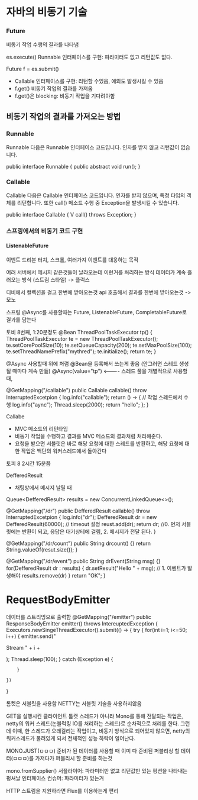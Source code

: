 # 자바의 비동기 기술

### Future
비동기 작업 수행의 결과를 나타냄

es.execute()
Runnable 인터페이스를 구현: 파라미터도 없고 리턴값도 없다.

Future<T> f = es.submit()
- Callable 인터페이스를 구현: 리턴할 수있음, 예외도 발생시킬 수 있음
- f.get() 비동기 작업의 결과를 가져옴
- f.get()은 blocking: 비동기 작업을 기다려야함




## 비동기 작업의 결과를 가져오는 방법

### Runnable
Runnable
다음은 Runnable 인터페이스 코드입니다. 인자를 받지 않고 리턴값이 없습니다.

public interface Runnable {
    public abstract void run();
}


### Callable
Callable
다음은 Callable 인터페이스 코드입니다. 인자를 받지 않으며, 특정 타입의 객체를 리턴합니다. 또한 call() 메소드 수행 중 Exception을 발생시킬 수 있습니다.

public interface Callable<V> {
    V call() throws Exception;
}



### 스프링에서의 비동기 코드 구현


#### ListenableFuture


이벤트 드리븐
터치, 스크롤, 여러가지 이벤트를 대응하는 목적

여러 서버에서 메시지 같은것들이 날라오는데 이런거를 처리하는 방식
데이터가 계속 흘러오는 방식 (스트림 스타일) -> 플럭스

디비에서 컬렉션을 걸고 한번에 받아오는것
api 호출해서 결과를 한번에 받아오는것 -> 모노





스프링 @Async를 사용할때는 Future, ListenableFuture, CompletableFuture로 결과를 담는다




토비 8번째, 1:20분정도
@Bean
ThreadPoolTaskExecutor tp() {
    ThreadPoolTaskExecutor te = new ThreadPoolTaskExecutor();
    te.setCorePoolSize(10);
    te.setQueueCapacity(200);
    te.setMaxPoolSize(100);
    te.setThreadNamePrefix("mythred");
    te.initialize();
    return te;
}

@Async 사용할때 위에 처럼 @Bean을 등록해서 쓰는게 좋음 (안그러면 스레드 생성될 때마다 계속 만듦)
@Async(value="tp") <---- 스레드 풀을 개별적으로 사용할 때,



@GetMapping("/callable")
public Callable<String> callable() throw InterruptedExcetpion {
    log.info("callable");
    return () -> { // 작업 스레드에서 수행
        log.info("aync");
        Thread.sleep(2000);
        return "hello";
    };
}

Callabe
- MVC 메소드의 리턴타입
- 비동기 작업을 수행하고 결과를 MVC 메소드의 결과처럼 처리해준다. 
- 요청을 받으면 서블릿은 바로 해당 요청에 대한 스레드를 반환하고, 해당 요청에 대한 작업은 백단의 워커스레드에서 돌아간다




토피 8 2시간 15분쯤


DefferedResult
- 채팅방에서 메시지 날릴 때

Queue<DefferedResult<String>> results = new ConcurrentLinkedQueue<>();

@GetMapping("/dr")
public DefferedResult<String> callable() throw InterruptedExcetpion {
    log.info("dr");
    DefferedResult<String> dr = new DefferedResult(60000); // timeout 설정
    reust.add(dr);
    return dr; //0. 먼저 서블릿에는 반환이 되고, 응답은 대기상테에 걸림, 2. 메시지가 전달 된다.
}

@GetMapping("/dr/count")
public String drcount() {}
    return String.valueOf(resut.size());
}

@GetMapping("/dr/event")
public String drEvent(String msg) {}
    for(DefferedResult<String> dr : results) {
        dr.setResult("Hello " + msg); // 1. 이벤트가 발생해야
        results.remove(dr)
    }
    return "OK";
}



# RequestBodyEmitter
데이터를 스트리밍으로 출력함
@GetMapping("/emitter")
public ResponseBodyEmitter emitter() throws IntereuptedException {
    Executors.newSingeThreadExecutor().submit(() -> {
        try {
            for(int i=1; i<=50; i++) {
            emitter.send("<p>Stream " + i + </p>);
            Thread.sleep(100);
        }
        catch (Exception e) {

        }
        
    })
}

톰켓은 서블릿을 사용함
NETTY는 서블릿 기술을 사용하지않음

GET을 실행시킨 클라이언트 톰캣 스레드가 아니라
Mono를 통해 전달되는 작업은, netty의 워커 스레드(논블럭킹 IO를 처리하는 스레드)로 순차적으로 처리를 한다.
그런데 이때, 한 스레드가 오래걸리는 작업이고, 비동기 방식으로 되어있지 않으면,
netty의 워커스레드가 물려있게 되서 전체적인 성능 하락이 일어난다.


MONO.JUST(ㅁㅁㅁ)
준비가 된 데이터를 사용할 때
이미 다 준비된 퍼블리싱 할 데이터(ㅁㅁㅁ)를 가저다가 퍼블리시 할 준비를 하는것


mono.fromSupplier()
서플라이어: 파라미터만 없고 리턴값만 있는 펑션을 나타내는 펑셔날 인터페이스
컨슈머: 파라미터가 있는거 

HTTP 스트림을 지원하라면 Flux를 이용하는게 편리
